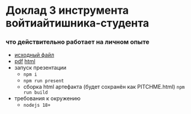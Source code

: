 # Доклад 3 инструмента войтиайтишника-студента
### что действительно работает на личном опыте

* [исходный файл](slides/PITCHME.md)
* [pdf](slides/PITCHME.pdf) [html](slides/PITCHME.html)
* запуск презентации
  * `npm i`
  * `npm run present`
  * сборка html артефакта (будет сохранён как PITCHME.html) `npm run build`
* требования к окружению
  * `nodejs 18+`
